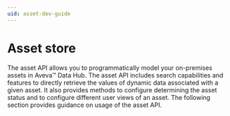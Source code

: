 ```yaml
---
uid: asset-dev-guide
---
```


# Asset store

The asset API allows you to programmatically model your on-premises assets in Aveva&trade; Data Hub. 
The asset API includes search capabilities and features to directly retrieve the values of dynamic data associated with a given asset. It also provides methods to configure determining the asset status and to configure different user views of an asset.
The following section provides guidance on usage of the asset API.
